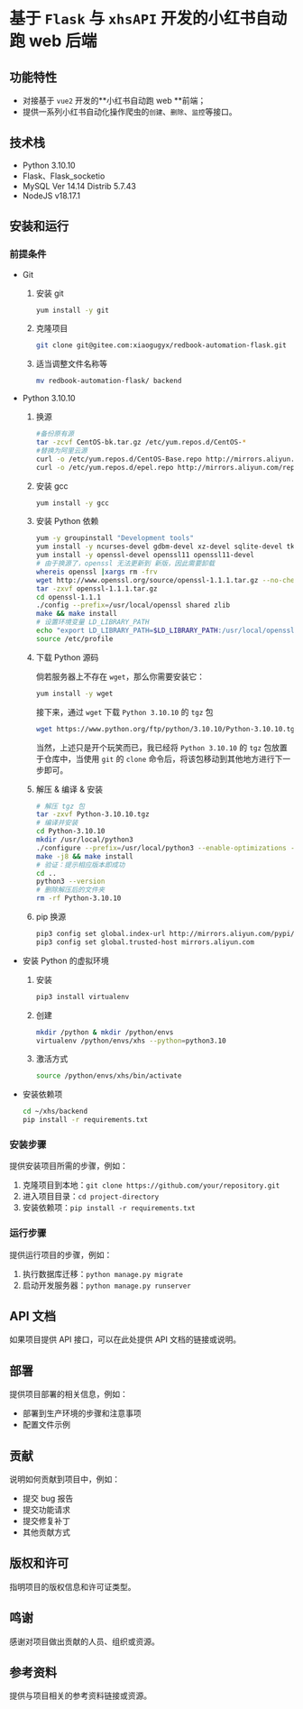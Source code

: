 



# 基于 `Flask` 与 `xhsAPI` 开发的小红书自动跑 web 后端

## 功能特性

- 对接基于 `vue2` 开发的**小红书自动跑 web **前端；
- 提供一系列小红书自动化操作爬虫的`创建`、`删除`、`监控`等接口。

## 技术栈

- Python 3.10.10
- Flask、Flask_socketio
- MySQL Ver 14.14 Distrib 5.7.43
- NodeJS v18.17.1

## 安装和运行

### 前提条件

- Git

  1. 安装 git

     ```bash
     yum install -y git
     ```
  
  2. 克隆项目
  
     ```bash
     git clone git@gitee.com:xiaogugyx/redbook-automation-flask.git
     ```

  3. 适当调整文件名称等
  
     ```bash
     mv redbook-automation-flask/ backend
     ```

- Python 3.10.10

  1. 换源

     ```bash
     #备份原有源
     tar -zcvf CentOS-bk.tar.gz /etc/yum.repos.d/CentOS-*
     #替换为阿里云源
     curl -o /etc/yum.repos.d/CentOS-Base.repo http://mirrors.aliyun.com/repo/Centos-7.repo
     curl -o /etc/yum.repos.d/epel.repo http://mirrors.aliyun.com/repo/epel-7.repo
     ```

  2. 安装 gcc

     ```bash
     yum install -y gcc
     ```

  3. 安装 Python 依赖

     ```bash
     yum -y groupinstall "Development tools"
     yum install -y ncurses-devel gdbm-devel xz-devel sqlite-devel tk-devel uuid-devel readline-devel bzip2-devel libffi-devel
     yum install -y openssl-devel openssl11 openssl11-devel
     # 由于换源了，openssl 无法更新到 新版，因此需要卸载
     whereis openssl |xargs rm -frv
     wget http://www.openssl.org/source/openssl-1.1.1.tar.gz --no-check-certificate
     tar -zxvf openssl-1.1.1.tar.gz
     cd openssl-1.1.1
     ./config --prefix=/usr/local/openssl shared zlib
     make && make install 
     # 设置环境变量 LD_LIBRARY_PATH
     echo "export LD_LIBRARY_PATH=$LD_LIBRARY_PATH:/usr/local/openssl/lib" >>  /etc/profile
     source /etc/profile
     ```

  4. 下载 Python 源码

     倘若服务器上不存在 `wget`，那么你需要安装它：

     ```bash
     yum install -y wget
     ```

     接下来，通过 `wget` 下载 `Python 3.10.10` 的 `tgz` 包

     ```bash
     wget https://www.python.org/ftp/python/3.10.10/Python-3.10.10.tgz
     ```

     当然，上述只是开个玩笑而已，我已经将 `Python 3.10.10` 的 `tgz` 包放置于仓库中，当使用 `git` 的 `clone` 命令后，将该包移动到其他地方进行下一步即可。

  5. 解压 & 编译 & 安装

     ```bash
     # 解压 tgz 包
     tar -zxvf Python-3.10.10.tgz
     # 编译并安装
     cd Python-3.10.10
     mkdir /usr/local/python3
     ./configure --prefix=/usr/local/python3 --enable-optimizations --with-openssl=/usr/local/openssl
     make -j8 && make install
     # 验证：提示相应版本即成功
     cd ..
     python3 --version
     # 删除解压后的文件夹
     rm -rf Python-3.10.10
     ```

  6. pip 换源

     ```bash
     pip3 config set global.index-url http://mirrors.aliyun.com/pypi/simple/
     pip3 config set global.trusted-host mirrors.aliyun.com
     ```

- 安装 Python 的虚拟环境

  1. 安装
  
     ```bash
     pip3 install virtualenv
     ```
  
  2. 创建
  
     ```bash
     mkdir /python & mkdir /python/envs
     virtualenv /python/envs/xhs --python=python3.10
     ```
  
  3. 激活方式
  
     ```bash
     source /python/envs/xhs/bin/activate
     ```
  
- 安装依赖项

  ```bash
  cd ~/xhs/backend
  pip install -r requirements.txt
  ```

  

### 安装步骤

提供安装项目所需的步骤，例如：

1. 克隆项目到本地：`git clone https://github.com/your/repository.git`
2. 进入项目目录：`cd project-directory`
3. 安装依赖项：`pip install -r requirements.txt`

### 运行步骤

提供运行项目的步骤，例如：

1. 执行数据库迁移：`python manage.py migrate`
2. 启动开发服务器：`python manage.py runserver`

## API 文档

如果项目提供 API 接口，可以在此处提供 API 文档的链接或说明。

## 部署

提供项目部署的相关信息，例如：

- 部署到生产环境的步骤和注意事项
- 配置文件示例

## 贡献

说明如何贡献到项目中，例如：

- 提交 bug 报告
- 提交功能请求
- 提交修复补丁
- 其他贡献方式

## 版权和许可

指明项目的版权信息和许可证类型。

## 鸣谢

感谢对项目做出贡献的人员、组织或资源。

## 参考资料

提供与项目相关的参考资料链接或资源。